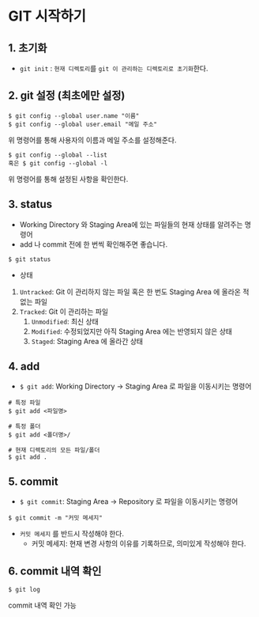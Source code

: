 # GIT 시작하기

## 1. 초기화

- `git init` : `현재 디렉토리`를 `git 이 관리하는 디렉토리로 초기화`한다.

## 2. git 설정 (최초에만 설정)

```
$ git config --global user.name "이름"
$ git config --global user.email "메일 주소"
```

위 명령어를 통해 사용자의 이름과 메일 주소를 설정해준다.

```
$ git config --global --list
혹은 $ git config --global -l
```

위 명령어를 통해 설정된 사항을 확인한다.

## 3. status

- Working Directory 와 Staging Area에 있는 파일들의 현재 상태를 알려주는 명령어
- add 나 commit 전에 한 번씩 확인해주면 좋습니다.

```
$ git status
```

- 상태
1. `Untracked`: Git 이 관리하지 않는 파일 혹은 한 번도 Staging Area 에 올라온 적 없는 파일
2. `Tracked`: Git 이 관리하는 파일
   1. `Unmodified`: 최신 상태
   2. `Modified`: 수정되었지만 아직 Staging Area 에는 반영되지 않은 상태
   3. `Staged`: Staging Area 에 올라간 상태

## 4. add

- `$ git add`: Working Directory -> Staging Area 로 파일을 이동시키는 명령어

```
# 특정 파일
$ git add <파일명>

# 특정 폴더
$ git add <폴더명>/

# 현재 디렉토리의 모든 파일/폴더
$ git add .
```

## 5. commit

- `$ git commit`: Staging Area -> Repository 로 파일을 이동시키는 명령어

```
$ git commit -m "커밋 메세지"
```

- `커밋 메세지` 를 반드시 작성해야 한다.
  - 커밋 메세지: 현재 변경 사항의 이유를 기록하므로, 의미있게 작성해야 한다.

## 6. commit 내역 확인

```
$ git log
```

commit 내역 확인 가능